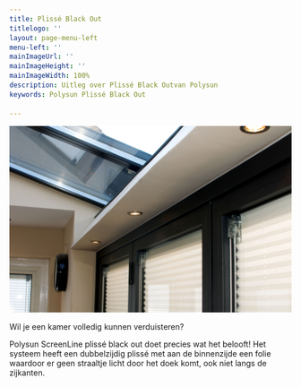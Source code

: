 ```yaml
---
title: Plissé Black Out
titlelogo: ''
layout: page-menu-left
menu-left: ''
mainImageUrl: ''
mainImageHeight: ''
mainImageWidth: 100%
description: Uitleg over Plissé Black Outvan Polysun
keywords: Polysun Plissé Black Out

---
```

![](/img/content/polysun-plissee.jpg "plisse black out")

Wil je een kamer volledig kunnen verduisteren?

Polysun ScreenLine plissé black out doet precies wat het belooft! Het systeem heeft een dubbelzijdig plissé met aan de binnenzijde een folie waardoor er geen straaltje licht door het doek komt, ook niet langs de zijkanten.